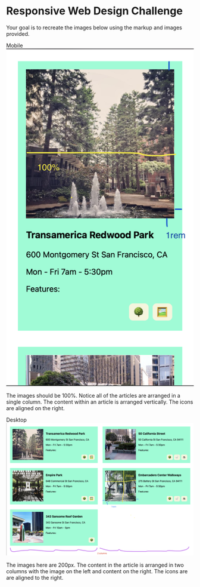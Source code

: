 # Responsive Web Design Challenge 

Your goal is to recreate the images below using the markup and images provided. 

Mobile
![mobile](./class-4-challenge-mobile.png)

The images should be 100%. Notice all of the articles are arranged in a single column. The content within an article is arranged vertically. The icons are aligned on the right. 

Desktop
![desktop](./class-4-challenge-desktop.png)

The images here are 200px. The content in the article is arranged in two columns with the image on the left and content on the right. The icons are are aligned to the right. 
